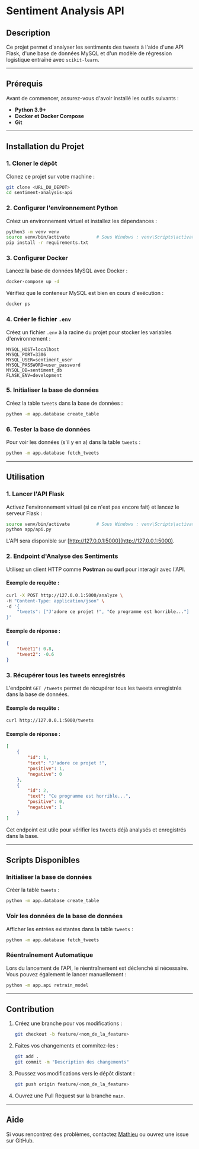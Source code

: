 
# Sentiment Analysis API

## Description
Ce projet permet d'analyser les sentiments des tweets à l'aide d'une API Flask, d'une base de données MySQL et d'un modèle de régression logistique entraîné avec `scikit-learn`.

---

## Prérequis
Avant de commencer, assurez-vous d'avoir installé les outils suivants :
- **Python 3.9+**
- **Docker et Docker Compose**
- **Git**

---

## Installation du Projet

### 1. **Cloner le dépôt**
Clonez ce projet sur votre machine :
```bash
git clone <URL_DU_DEPOT>
cd sentiment-analysis-api
```

### 2. **Configurer l'environnement Python**
Créez un environnement virtuel et installez les dépendances :
```bash
python3 -m venv venv
source venv/bin/activate          # Sous Windows : venv\Scripts\activate
pip install -r requirements.txt
```

### 3. **Configurer Docker**
Lancez la base de données MySQL avec Docker :
```bash
docker-compose up -d
```

Vérifiez que le conteneur MySQL est bien en cours d'exécution :
```bash
docker ps
```

### 4. **Créer le fichier `.env`**
Créez un fichier `.env` à la racine du projet pour stocker les variables d'environnement :
```
MYSQL_HOST=localhost
MYSQL_PORT=3306
MYSQL_USER=sentiment_user
MYSQL_PASSWORD=user_password
MYSQL_DB=sentiment_db
FLASK_ENV=development
```

### 5. **Initialiser la base de données**
Créez la table `tweets` dans la base de données :
```bash
python -m app.database create_table
```

### 6. **Tester la base de données**
Pour voir les données (s'il y en a) dans la table `tweets` :
```bash
python -m app.database fetch_tweets
```

---

## Utilisation

### 1. **Lancer l'API Flask**
Activez l'environnement virtuel (si ce n'est pas encore fait) et lancez le serveur Flask :
```bash
source venv/bin/activate          # Sous Windows : venv\Scripts\activate
python app/api.py
```

L'API sera disponible sur [http://127.0.0.1:5000](http://127.0.0.1:5000).

### 2. **Endpoint d'Analyse des Sentiments**
Utilisez un client HTTP comme **Postman** ou **curl** pour interagir avec l'API.

#### Exemple de requête :
```bash
curl -X POST http://127.0.0.1:5000/analyze \
-H "Content-Type: application/json" \
-d '{
    "tweets": ["J'adore ce projet !", "Ce programme est horrible..."]
}'
```

#### Exemple de réponse :
```json
{
    "tweet1": 0.8,
    "tweet2": -0.6
}
```


### 3. **Récupérer tous les tweets enregistrés**
L'endpoint `GET /tweets` permet de récupérer tous les tweets enregistrés dans la base de données.

#### Exemple de requête :
```bash
curl http://127.0.0.1:5000/tweets
```

#### Exemple de réponse :
```json
[
    {
        "id": 1,
        "text": "J'adore ce projet !",
        "positive": 1,
        "negative": 0
    },
    {
        "id": 2,
        "text": "Ce programme est horrible...",
        "positive": 0,
        "negative": 1
    }
]
```

Cet endpoint est utile pour vérifier les tweets déjà analysés et enregistrés dans la base.


---

## Scripts Disponibles

### Initialiser la base de données
Créer la table `tweets` :
```bash
python -m app.database create_table
```

### Voir les données de la base de données
Afficher les entrées existantes dans la table `tweets` :
```bash
python -m app.database fetch_tweets
```

### Réentraînement Automatique
Lors du lancement de l'API, le réentraînement est déclenché si nécessaire. Vous pouvez également le lancer manuellement :
```bash
python -m app.api retrain_model
```
---

## Contribution
1. Créez une branche pour vos modifications :
   ```bash
   git checkout -b feature/<nom_de_la_feature>
   ```
2. Faites vos changements et commitez-les :
   ```bash
   git add .
   git commit -m "Description des changements"
   ```
3. Poussez vos modifications vers le dépôt distant :
   ```bash
   git push origin feature/<nom_de_la_feature>
   ```
4. Ouvrez une Pull Request sur la branche `main`.


---

## Aide
Si vous rencontrez des problèmes, contactez [Mathieu](mailto:mathieu@example.com) ou ouvrez une issue sur GitHub.
